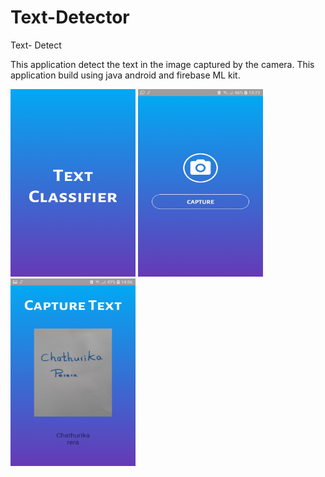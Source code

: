 # Text-Detector

Text- Detect

This application detect the text in the image captured by the camera. This application build using java android and firebase ML kit.

<img src="images/pic2.jpg" width="200" height="300">

<img src="images/pic1.jpg" width="200" height="300">

<img src="images/pic3.jpg" width="200" height="300">
